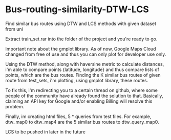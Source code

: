 # Bus-routing-similarity-DTW-LCS
Find similar bus routes using DTW and LCS methods with given dataset from uni

Extract train_set.rar into the folder of the project and you're ready to go.

Important note about the gmplot library. As of now, Google Maps Cloud changed from free of use and thus you can only plot for developer use only.

Using the DTW method, along with haversine metric to calculate distances, i'm able to compare points {latitude, longitude}
and thus compare lists of points, which are the bus routes. 
Finding the K similar bus routes of given route from test_sets, i'm plotting, using gmplot library, these routes. 

To fix this, i'm redirecting you to a certain thread on github, where some people of the community have already found the solution to that.
Basically, claiming an API key for Google and/or enabling Billing will resolve this problem. 

Finally, im creating html files, 5 * queries from test files. For example, dtw_map0 to dtw_map4 are the 5 similar bus routes to dtw_query_map0.

LCS to be pushed in later in the future
